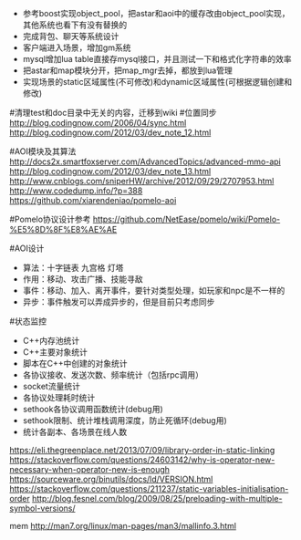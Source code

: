 
* 参考boost实现object_pool，把astar和aoi中的缓存改由object_pool实现，其他系统也看下有没有替换的
* 完成背包、聊天等系统设计
* 客户端进入场景，增加gm系统
* mysql增加lua table直接存mysql接口，并且测试一下和格式化字符串的效率
* 把astar和map模块分开，把map_mgr去掉，都放到lua管理
* 实现场景的static区域属性(不可修改)和dynamic区域属性(可根据逻辑创建和修改)

#清理test和doc目录中无关的内容，迁移到wiki
#位置同步
http://blog.codingnow.com/2006/04/sync.html  
http://blog.codingnow.com/2012/03/dev_note_12.html

#AOI模块及其算法
http://docs2x.smartfoxserver.com/AdvancedTopics/advanced-mmo-api
http://blog.codingnow.com/2012/03/dev_note_13.html
http://www.cnblogs.com/sniperHW/archive/2012/09/29/2707953.html
http://www.codedump.info/?p=388
https://github.com/xiarendeniao/pomelo-aoi

#Pomelo协议设计参考
https://github.com/NetEase/pomelo/wiki/Pomelo-%E5%8D%8F%E8%AE%AE

#AOI设计
* 算法：十字链表 九宫格 灯塔
* 作用：移动、攻击广播、技能寻敌
* 事件：移动、加入、离开事件，要针对类型处理，如玩家和npc是不一样的
* 异步：事件触发可以弄成异步的，但是目前只考虑同步

#状态监控
* C++内存池统计
* C++主要对象统计
* 脚本在C++中创建的对象统计
* 各协议接收、发送次数、频率统计（包括rpc调用）
* socket流量统计
* 各协议处理耗时统计
* sethook各协议调用函数统计(debug用)
* sethook限制、统计堆栈调用深度，防止死循环(debug用)
* 统计各副本、各场景在线人数

https://eli.thegreenplace.net/2013/07/09/library-order-in-static-linking
https://stackoverflow.com/questions/24603142/why-is-operator-new-necessary-when-operator-new-is-enough
https://sourceware.org/binutils/docs/ld/VERSION.html
https://stackoverflow.com/questions/211237/static-variables-initialisation-order
http://blog.fesnel.com/blog/2009/08/25/preloading-with-multiple-symbol-versions/

mem
http://man7.org/linux/man-pages/man3/mallinfo.3.html
